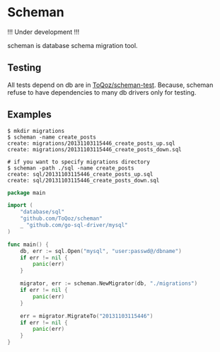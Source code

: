 # Scheman

!!! Under development !!!

scheman is database schema migration tool.

## Testing

All tests depend on db are in [ToQoz/scheman-test](http://github.com/ToQoz/scheman-test). Because, scheman refuse to have dependencies to many db drivers only for testing.

## Examples

```
$ mkdir migrations
$ scheman -name create_posts
create: migrations/20131103115446_create_posts_up.sql
create: migrations/20131103115446_create_posts_down.sql

# if you want to specify migrations directory
$ scheman -path ./sql -name create_posts
create: sql/20131103115446_create_posts_up.sql
create: sql/20131103115446_create_posts_down.sql
```

```go
package main

import (
	"database/sql"
	"github.com/ToQoz/scheman"
	_ "github.com/go-sql-driver/mysql"
)

func main() {
	db, err := sql.Open("mysql", "user:passwd@/dbname")
	if err != nil {
		panic(err)
	}

	migrator, err := scheman.NewMigrator(db, "./migrations")
	if err != nil {
		panic(err)
	}

	err = migrator.MigrateTo("20131103115446")
	if err != nil {
		panic(err)
	}
}
```
